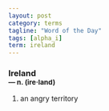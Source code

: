 ```yaml
---
layout: post
category: terms
tagline: "Word of the Day"
tags: [alpha_i]
term: ireland
---
```


<h3>Ireland<br/> <small>&mdash; n. (ire<span>&middot;</span>land)</small></h3>
<p><ol>
<li>an angry territory</li>
</ol></p>
